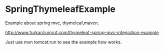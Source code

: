 SpringThymeleafExample
======================

Example about spring mvc, thymeleaf,maven.

http://www.furkanzumrut.com/thymeleaf-spring-mvc-integration-example

Just use mvn tomcat:run to see the example how works.

